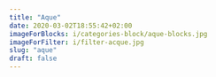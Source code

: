 ```yaml
---
title: "Aque"
date: 2020-03-02T18:55:42+02:00
imageForBlocks: i/categories-block/aque-blocks.jpg 
imageForFilter: i/filter-acque.jpg
slug: "aque"
draft: false
---
```


